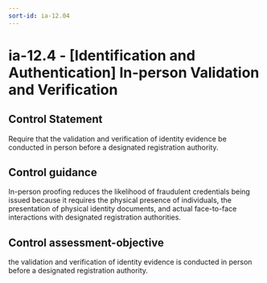 ```yaml
---
sort-id: ia-12.04
---
```


# ia-12.4 - \[Identification and Authentication\] In-person Validation and Verification

## Control Statement

Require that the validation and verification of identity evidence be conducted in person before a designated registration authority.

## Control guidance

In-person proofing reduces the likelihood of fraudulent credentials being issued because it requires the physical presence of individuals, the presentation of physical identity documents, and actual face-to-face interactions with designated registration authorities.

## Control assessment-objective

the validation and verification of identity evidence is conducted in person before a designated registration authority.
